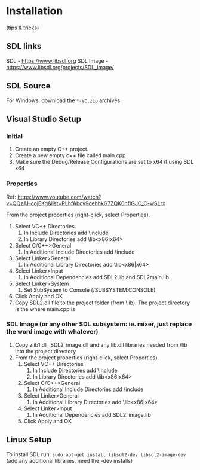 # Installation
(tips & tricks)

## SDL links
SDL - https://www.libsdl.org
SDL Image - https://www.libsdl.org/projects/SDL_image/

## SDL Source
For Windows, download the ```*-VC.zip``` archives

## Visual Studio Setup
### Initial
1. Create an empty C++ project.
2. Create a new empty c++ file called main.cpp
3. Make sure the Debug/Release Configurations are set to x64 if using SDL x64

### Properties
Ref: https://www.youtube.com/watch?v=QQzAHcojEKg&list=PLhfAbcv9cehhkG7ZQK0nfIGJC_C-wSLrx

From the project properties (right-click, select Properties).
1. Select VC++ Directories
	1. In Include Directories add <SDL install location>\include
	2. In Library Directories add <SDL install location>\lib\<x86|x64>
2. Select C/C++>General
	1. In Additional Include Directories add <SDL install location>\include
3. Select Linker>General
	1. In Additional Library Directories add <SDL install location>\lib\<x86|x64>
4. Select Linker>Input
	1. In Additional Dependencies add SDL2.lib and SDL2main.lib
5. Select Linker>System
	1. Set SubSystem to Console (/SUBSYSTEM:CONSOLE)
6. Click Apply and OK
7. Copy SDL2.dll file to the project folder (from <SDL install location>\lib). The project directory is the where main.cpp is

### SDL Image (or any other SDL subsystem: ie. mixer, just replace the word image with whatever)
1. Copy zlib1.dll, SDL2_image.dll and any lib<imageType>.dll libraries needed from <SDL image install location>\lib into the project directory
2. From the project properties (right-click, select Properties).
	1. Select VC++ Directories
		1. In Include Directories add <SDL image install location>\include
		2. In Library Directories add <SDL image install location>\lib\<x86|x64>
	2. Select C/C++>General
		1. In Additional Include Directories add <SDL image install location>\include
	3. Select Linker>General
		1. In Additional Library Directories add <SDL install location>\lib\<x86|x64>
	4. Select Linker>Input
		1. In Additional Dependencies add SDL2_image.lib
	5. Click Apply and OK

## Linux Setup
To install SDL run: ```sudo apt-get install libsdl2-dev libsdl2-image-dev``` (add any additional libraries, need the -dev installs)